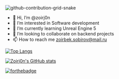 ![github-contribution-grid-snake](https://user-images.githubusercontent.com/45711236/209346732-3020060b-22cb-489c-a6b8-e750a699d779.svg)

- 👋 Hi, I’m @zoirj0n
- 👀 I’m interested in Software development
- 🌱 I’m currently learning Unreal Engine 5
- 💞️ I’m looking to collaborate on backend projects
- 📫 How to reach me zoirbek.sobirov@mail.ru

[![Top Langs](https://github-readme-stats.vercel.app/api/top-langs/?username=zoirj0n&layout=compact&theme=transparent)](https://github.com/zoirj0n/github-readme-stats)

<!---
zoirj0n/zoirj0n is a ✨ special ✨ repository because its `README.md` (this file) appears on your GitHub profile.
You can click the Preview link to take a look at your changes.
--->
[![Zoirj0n's GitHub stats](https://github-readme-stats.vercel.app/api?username=zoirj0n&theme=transparent)](https://github.com/zoirj0n/github-readme-stats)


[![forthebadge](https://forthebadge.com/images/badges/built-with-love.svg)](https://zoirjon.com)
